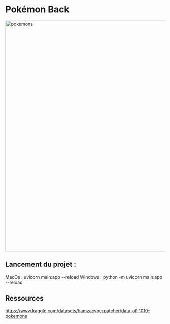 # Pokémon Back
<img width="724" alt="pokemons" src="https://github.com/chaimaaloug/pokemon_back/assets/49941834/64029c2f-d019-4e23-90f9-0244d45fbd21">

## Lancement du projet :

MacOs : uvicorn main:app --reload
Windows : python -m uvicorn main:app --reload

## Ressources

https://www.kaggle.com/datasets/hamzacyberpatcher/data-of-1010-pokemons
